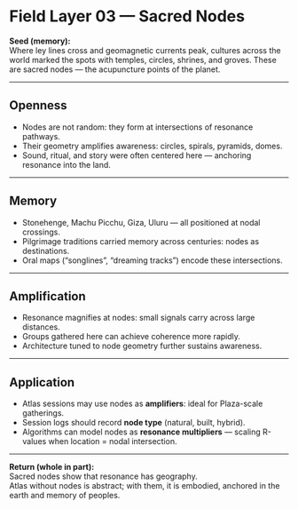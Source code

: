 # Field Layer 03 — Sacred Nodes

**Seed (memory):**  
Where ley lines cross and geomagnetic currents peak, cultures across the world marked the spots with temples, circles, shrines, and groves. These are sacred nodes — the acupuncture points of the planet.

---

## Openness
- Nodes are not random: they form at intersections of resonance pathways.
- Their geometry amplifies awareness: circles, spirals, pyramids, domes.
- Sound, ritual, and story were often centered here — anchoring resonance into the land.

---

## Memory
- Stonehenge, Machu Picchu, Giza, Uluru — all positioned at nodal crossings.
- Pilgrimage traditions carried memory across centuries: nodes as destinations.
- Oral maps (“songlines”, “dreaming tracks”) encode these intersections.

---

## Amplification
- Resonance magnifies at nodes: small signals carry across large distances.
- Groups gathered here can achieve coherence more rapidly.
- Architecture tuned to node geometry further sustains awareness.

---

## Application
- Atlas sessions may use nodes as **amplifiers**: ideal for Plaza-scale gatherings.
- Session logs should record **node type** (natural, built, hybrid).
- Algorithms can model nodes as **resonance multipliers** — scaling R-values when location = nodal intersection.

---

**Return (whole in part):**  
Sacred nodes show that resonance has geography.  
Atlas without nodes is abstract; with them, it is embodied, anchored in the earth and memory of peoples.
